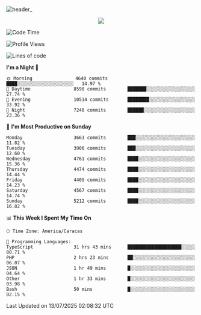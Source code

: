 ![header_](https://github.com/user-attachments/assets/4010d822-ccdc-4198-b608-18c773338d18)


<p align="center">
  <a href="http://www.github.com/thevacs">
    <img src="https://github-readme-streak-stats.herokuapp.com/?user=thevacs&stroke=ffffff&background=1c1917&ring=0891b2&fire=0891b2&currStreakNum=ffffff&currStreakLabel=0891b2&sideNums=ffffff&sideLabels=ffffff&dates=ffffff&hide_border=true" />
  </a>
</p>

<!--START_SECTION:waka-->
![Code Time](http://img.shields.io/badge/Code%20Time-3%2C527%20hrs%2026%20mins-blue)

![Profile Views](http://img.shields.io/badge/Profile%20Views-0-blue)

![Lines of code](https://img.shields.io/badge/From%20Hello%20World%20I%27ve%20Written-4.5%20million%20lines%20of%20code-blue)

**I'm a Night 🦉** 

```text
🌞 Morning                4640 commits        ████░░░░░░░░░░░░░░░░░░░░░   14.97 % 
🌆 Daytime                8598 commits        ███████░░░░░░░░░░░░░░░░░░   27.74 % 
🌃 Evening                10514 commits       ████████░░░░░░░░░░░░░░░░░   33.92 % 
🌙 Night                  7240 commits        ██████░░░░░░░░░░░░░░░░░░░   23.36 % 
```
📅 **I'm Most Productive on Sunday** 

```text
Monday                   3663 commits        ███░░░░░░░░░░░░░░░░░░░░░░   11.82 % 
Tuesday                  3906 commits        ███░░░░░░░░░░░░░░░░░░░░░░   12.60 % 
Wednesday                4761 commits        ████░░░░░░░░░░░░░░░░░░░░░   15.36 % 
Thursday                 4474 commits        ████░░░░░░░░░░░░░░░░░░░░░   14.44 % 
Friday                   4409 commits        ████░░░░░░░░░░░░░░░░░░░░░   14.23 % 
Saturday                 4567 commits        ████░░░░░░░░░░░░░░░░░░░░░   14.74 % 
Sunday                   5212 commits        ████░░░░░░░░░░░░░░░░░░░░░   16.82 % 
```


📊 **This Week I Spent My Time On** 

```text
🕑︎ Time Zone: America/Caracas

💬 Programming Languages: 
TypeScript               31 hrs 43 mins      ████████████████████░░░░░   80.71 % 
PHP                      2 hrs 23 mins       ██░░░░░░░░░░░░░░░░░░░░░░░   06.07 % 
JSON                     1 hr 49 mins        █░░░░░░░░░░░░░░░░░░░░░░░░   04.64 % 
Other                    1 hr 33 mins        █░░░░░░░░░░░░░░░░░░░░░░░░   03.98 % 
Bash                     50 mins             █░░░░░░░░░░░░░░░░░░░░░░░░   02.15 % 
```


 Last Updated on 13/07/2025 02:08:32 UTC
<!--END_SECTION:waka-->
